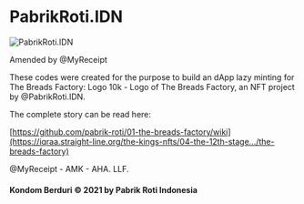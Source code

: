 # PabrikRoti.IDN

![PabrikRoti.IDN](https://camo.githubusercontent.com/c53be14c2ef4bcc3162821af8b7dfedfa7564cce7c602ff99e0f61bb6ffb2952/68747470733a2f2f6c68332e676f6f676c6575736572636f6e74656e742e636f6d2f42766a4b48686379656f544e655872565839674478765a43765a596f444d50535335356c74686b5a6457365775786e572d416a75784a6f75654d486e57577646526c742d69446642784e665170314f795f41355a6b4d5a474234636178456b5348476a4963773d7330)

Amended by @MyReceipt

These codes were created for the purpose to build an dApp lazy minting for The Breads Factory: Logo 10k - Logo of The Breads Factory, an NFT project by @PabrikRoti.IDN.

The complete story can be read here:

[https://github.com/pabrik-roti/01-the-breads-factory/wiki](https://iqraa.straight-line.org/the-kings-nfts/04-the-12th-stage.../the-breads-factory)

@MyReceipt - AMK - AHA. LLF.


#### Kondom Berduri © 2021 by Pabrik Roti Indonesia
